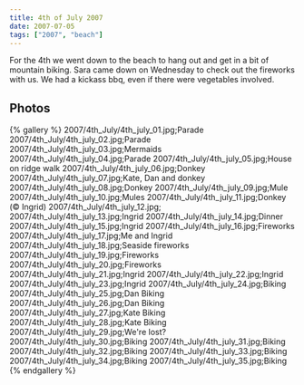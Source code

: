 ```yaml
---
title: 4th of July 2007
date: 2007-07-05
tags: ["2007", "beach"]
---
```

For the 4th we went down to the beach to hang out and get in a bit of mountain biking.  Sara came down on Wednesday to check out the fireworks with us.  We had a kickass bbq, even if there were vegetables involved.


## Photos 

{% gallery %} 
2007/4th_July/4th_july_01.jpg;Parade
2007/4th_July/4th_july_02.jpg;Parade
2007/4th_July/4th_july_03.jpg;Mermaids
2007/4th_July/4th_july_04.jpg;Parade
2007/4th_July/4th_july_05.jpg;House on ridge walk
2007/4th_July/4th_july_06.jpg;Donkey
2007/4th_July/4th_july_07.jpg;Kate, Dan and donkey
2007/4th_July/4th_july_08.jpg;Donkey
2007/4th_July/4th_july_09.jpg;Mule
2007/4th_July/4th_july_10.jpg;Mules
2007/4th_July/4th_july_11.jpg;Donkey (&copy; Ingrid)
2007/4th_July/4th_july_12.jpg;
2007/4th_July/4th_july_13.jpg;Ingrid
2007/4th_July/4th_july_14.jpg;Dinner
2007/4th_July/4th_july_15.jpg;Ingrid
2007/4th_July/4th_july_16.jpg;Fireworks
2007/4th_July/4th_july_17.jpg;Me and Ingrid
2007/4th_July/4th_july_18.jpg;Seaside fireworks
2007/4th_July/4th_july_19.jpg;Fireworks
2007/4th_July/4th_july_20.jpg;Fireworks
2007/4th_July/4th_july_21.jpg;Ingrid
2007/4th_July/4th_july_22.jpg;Ingrid
2007/4th_July/4th_july_23.jpg;Ingrid
2007/4th_July/4th_july_24.jpg;Biking
2007/4th_July/4th_july_25.jpg;Dan Biking
2007/4th_July/4th_july_26.jpg;Dan Biking
2007/4th_July/4th_july_27.jpg;Kate Biking
2007/4th_July/4th_july_28.jpg;Kate Biking
2007/4th_July/4th_july_29.jpg;We're lost?
2007/4th_July/4th_july_30.jpg;Biking
2007/4th_July/4th_july_31.jpg;Biking
2007/4th_July/4th_july_32.jpg;Biking
2007/4th_July/4th_july_33.jpg;Biking
2007/4th_July/4th_july_34.jpg;Biking
2007/4th_July/4th_july_35.jpg;Biking
{% endgallery %}
